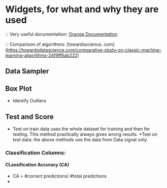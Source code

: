 # Widgets, for what and why they are used

:bulb: Very useful documentation: 
[Orange Documentation](https://orange.biolab.si/docs/)

:bulb: Comparison of algorithms:
[towardsscience. com] (https://towardsdatascience.com/comparative-study-on-classic-machine-learning-algorithms-24f9ff6ab222) 

## Data Sampler

## Box Plot

 * Identify Outliers

## Test and Score
* Test on train data uses the whole dataset for training and then for testing. This method practically always gives wrong results.
*Test on test data: the above methods use the data from Data signal only. 

### Classification Columns:

#### CLassification Accuracy (CA)
* CA = #correct predictions/ #total predictions
* 
